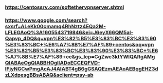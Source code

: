 ### https://centossrv.com/softethervpnserver.shtml

### https://www.google.com/search?sxsrf=ALeKk00cmamq4RhNztz4EQa2M-LFLEGAoQ%3A1605543719846&ei=J6eyX66QM5al-Qapvp_4DQ&q=vpn%E3%82%B5%E3%83%BC%E3%83%90%E3%83%BC+%E6%A7%8B%E7%AF%89+centos&oq=vpn%E3%82%B5%E3%83%BC%E3%83%90%E3%83%BC+%E6%A7%8B%E7%AF%89+ce&gs_lcp=CgZwc3ktYWIQARgAMgQIABAeOgQIABBHOgIIADoECCEQFVD-IFjyNGCwPmgAcAJ4AIABT4gB6gGSAQEzmAEAoAEBqgEHZ3dzLXdpesgBBsABAQ&sclient=psy-ab



